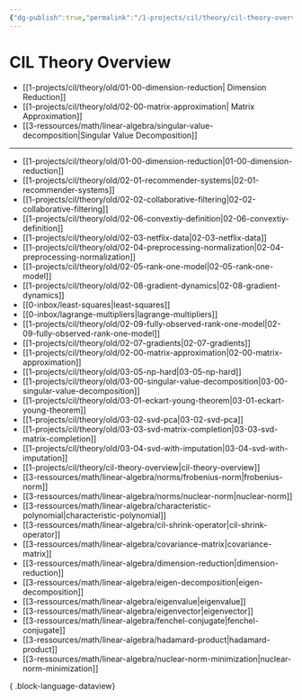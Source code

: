 ```yaml
---
{"dg-publish":true,"permalink":"/1-projects/cil/theory/cil-theory-overview/","tags":["eth/cil/theory"],"created":"","updated":""}
---
```


# CIL Theory Overview
* [[1-projects/cil/theory/old/01-00-dimension-reduction\| Dimension Reduction]]
* [[1-projects/cil/theory/old/02-00-matrix-approximation\| Matrix Approximation]]
* [[3-ressources/math/linear-algebra/singular-value-decomposition\|Singular Value Decomposition]]

---
- [[1-projects/cil/theory/old/01-00-dimension-reduction\|01-00-dimension-reduction]]
- [[1-projects/cil/theory/old/02-01-recommender-systems\|02-01-recommender-systems]]
- [[1-projects/cil/theory/old/02-02-collaborative-filtering\|02-02-collaborative-filtering]]
- [[1-projects/cil/theory/old/02-06-convextiy-definition\|02-06-convextiy-definition]]
- [[1-projects/cil/theory/old/02-03-netflix-data\|02-03-netflix-data]]
- [[1-projects/cil/theory/old/02-04-preprocessing-normalization\|02-04-preprocessing-normalization]]
- [[1-projects/cil/theory/old/02-05-rank-one-model\|02-05-rank-one-model]]
- [[1-projects/cil/theory/old/02-08-gradient-dynamics\|02-08-gradient-dynamics]]
- [[0-inbox/least-squares\|least-squares]]
- [[0-inbox/lagrange-multipliers\|lagrange-multipliers]]
- [[1-projects/cil/theory/old/02-09-fully-observed-rank-one-model\|02-09-fully-observed-rank-one-model]]
- [[1-projects/cil/theory/old/02-07-gradients\|02-07-gradients]]
- [[1-projects/cil/theory/old/02-00-matrix-approximation\|02-00-matrix-approximation]]
- [[1-projects/cil/theory/old/03-05-np-hard\|03-05-np-hard]]
- [[1-projects/cil/theory/old/03-00-singular-value-decomposition\|03-00-singular-value-decomposition]]
- [[1-projects/cil/theory/old/03-01-eckart-young-theorem\|03-01-eckart-young-theorem]]
- [[1-projects/cil/theory/old/03-02-svd-pca\|03-02-svd-pca]]
- [[1-projects/cil/theory/old/03-03-svd-matrix-completion\|03-03-svd-matrix-completion]]
- [[1-projects/cil/theory/old/03-04-svd-with-imputation\|03-04-svd-with-imputation]]
- [[1-projects/cil/theory/cil-theory-overview\|cil-theory-overview]]
- [[3-ressources/math/linear-algebra/norms/frobenius-norm\|frobenius-norm]]
- [[3-ressources/math/linear-algebra/norms/nuclear-norm\|nuclear-norm]]
- [[3-ressources/math/linear-algebra/characteristic-polynomial\|characteristic-polynomial]]
- [[3-ressources/math/linear-algebra/cil-shrink-operator\|cil-shrink-operator]]
- [[3-ressources/math/linear-algebra/covariance-matrix\|covariance-matrix]]
- [[3-ressources/math/linear-algebra/dimension-reduction\|dimension-reduction]]
- [[3-ressources/math/linear-algebra/eigen-decomposition\|eigen-decomposition]]
- [[3-ressources/math/linear-algebra/eigenvalue\|eigenvalue]]
- [[3-ressources/math/linear-algebra/eigenvector\|eigenvector]]
- [[3-ressources/math/linear-algebra/fenchel-conjugate\|fenchel-conjugate]]
- [[3-ressources/math/linear-algebra/hadamard-product\|hadamard-product]]
- [[3-ressources/math/linear-algebra/nuclear-norm-minimization\|nuclear-norm-minimization]]

{ .block-language-dataview}
